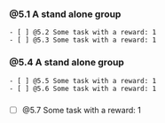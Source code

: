 ### @5.1 A stand alone group

    - [ ] @5.2 Some task with a reward: 1
    - [ ] @5.3 Some task with a reward: 1

### @5.4 A stand alone group

    - [ ] @5.5 Some task with a reward: 1
    - [ ] @5.6 Some task with a reward: 1

###

- [ ] @5.7 Some task with a reward: 1
